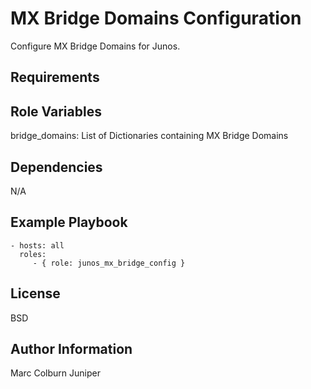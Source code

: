 MX Bridge Domains Configuration
=========

Configure MX Bridge Domains for Junos.

Requirements
------------


Role Variables
--------------
bridge_domains: List of Dictionaries containing MX Bridge Domains




Dependencies
------------

N/A

Example Playbook
----------------

    - hosts: all
      roles:
         - { role: junos_mx_bridge_config }

License
-------

BSD

Author Information
------------------

Marc Colburn Juniper
